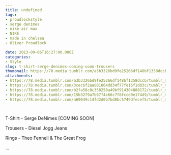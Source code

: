 ```yaml
---
title: undefined
tags:
- proudlockstyle
- serge denimes
- nike air max
- NIKE
- made in chelsea
- Oliver Proudlock

date: 2013-09-06T16:27:00.000Z
categories:
- Style
slug: t-shirt-serge-denimes-coming-soon-trousers
thumbnail: https://78.media.tumblr.com/a3b3326bd9fe25266df148bf1358dccb/tumblr_msppp64sEA1rhrm24o2_1280.jpg
attachments:
- https://78.media.tumblr.com/a3b3326bd9fe25266df148bf1358dccb/tumblr_msppp64sEA1rhrm24o2_1280.jpg
- https://78.media.tumblr.com/3cec6f2aa801064dd34f77fe15f1d03c/tumblr_msppp64sEA1rhrm24o3_1280.jpg
- https://78.media.tumblr.com/b2fa58c8c350258a49bf914304888172/tumblr_msppp64sEA1rhrm24o6_1280.jpg
- https://78.media.tumblr.com/15b3279a7b97f4e66c7f8fccd0e174d9/tumblr_msppp64sEA1rhrm24o4_1280.jpg
- https://78.media.tumblr.com/a69049c14fd2d0b7bd8bc5749dfecef5/tumblr_msppp64sEA1rhrm24o5_1280.jpg

---
```


T-Shirt - Serge DeNimes [COMING SOON] 

  Trousers -  Diesel Jogg Jeans 

  Rings - Theo Fennell & The Great Frog 

 ...
